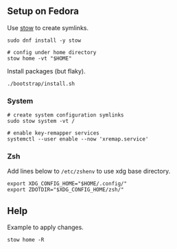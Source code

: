 ## Setup on Fedora

Use [stow](https://www.gnu.org/software/stow/) to create symlinks.

```shell
sudo dnf install -y stow

# config under home directory
stow home -vt "$HOME"
```

Install packages (but flaky).

```shell
./bootstrap/install.sh
```

### System

```shell
# create system configuration symlinks
sudo stow system -vt /

# enable key-remapper services
systemctl --user enable --now 'xremap.service'
```

### Zsh

Add lines below to `/etc/zshenv` to use xdg base directory.

```shell
export XDG_CONFIG_HOME="$HOME/.config/"
export ZDOTDIR="$XDG_CONFIG_HOME/zsh/"
```

## Help

Example to apply changes.

```
stow home -R
```
